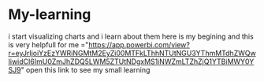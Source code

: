# My-learning
i start visualizing charts and i learn about them here is my begining and this is very helpfull for me 
="https://app.powerbi.com/view?r=eyJrIjoiYzEzYWRiNGMtM2EyZi00MTFkLThhNTUtNGU3YThmMTdhZWQwIiwidCI6ImU0ZmJhZDQ5LWM5ZTUtNDgxMS1iNWZmLTZhZjQ1YTBiMWY0YSJ9" 
open this link to see my small learning
